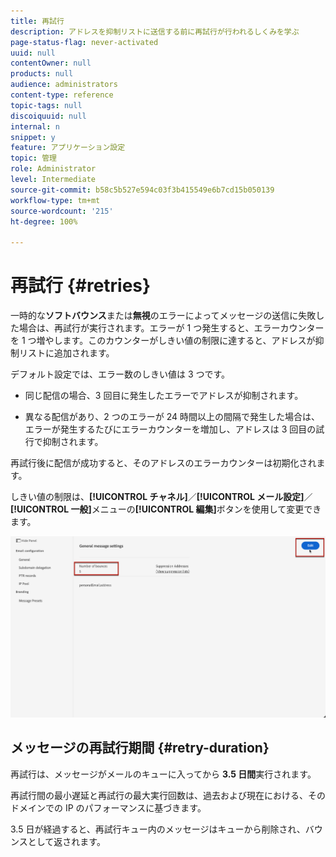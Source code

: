 ```yaml
---
title: 再試行
description: アドレスを抑制リストに送信する前に再試行が行われるしくみを学ぶ
page-status-flag: never-activated
uuid: null
contentOwner: null
products: null
audience: administrators
content-type: reference
topic-tags: null
discoiquuid: null
internal: n
snippet: y
feature: アプリケーション設定
topic: 管理
role: Administrator
level: Intermediate
source-git-commit: b58c5b527e594c03f3b415549e6b7cd15b050139
workflow-type: tm+mt
source-wordcount: '215'
ht-degree: 100%

---
```



# 再試行 {#retries}

一時的な&#x200B;**ソフトバウンス**&#x200B;または&#x200B;**無視**&#x200B;のエラーによってメッセージの送信に失敗した場合は、再試行が実行されます。エラーが 1 つ発生すると、エラーカウンターを 1 つ増やします。このカウンターがしきい値の制限に達すると、アドレスが抑制リストに追加されます。

デフォルト設定<!--so can you edit this setting or not?? contradictory information was given-->では、エラー数のしきい値は 3 つです。

* 同じ配信の場合、3 回目に発生したエラーでアドレスが抑制されます。

* 異なる配信があり、2 つのエラーが 24 時間以上の間隔で発生した場合は、エラーが発生するたびにエラーカウンターを増加し、アドレスは 3 回目の試行で抑制されます。

再試行後に配信が成功すると、そのアドレスのエラーカウンターは初期化されます。

しきい値の制限は、**[!UICONTROL チャネル]**／**[!UICONTROL メール設定]**／**[!UICONTROL 一般]**&#x200B;メニューの&#x200B;**[!UICONTROL 編集]**&#x200B;ボタンを使用して変更できます。<!--currently you can edit this in staging // now I see in UI: Suppression rule > Bounce days??? > 4-->

![](../assets/retries-edition.png)

## メッセージの再試行期間 {#retry-duration}

再試行は、メッセージがメールのキューに入ってから **3.5 日間**&#x200B;実行されます。

再試行間の最小遅延と再試行の最大実行回数は、<!--managed by the Enhanced MTA,-->過去および現在における、そのドメインでの IP のパフォーマンスに基づきます。

3.5 日が経過すると、再試行キュー内のメッセージはキューから削除され、バウンスとして返されます。<!--???-->